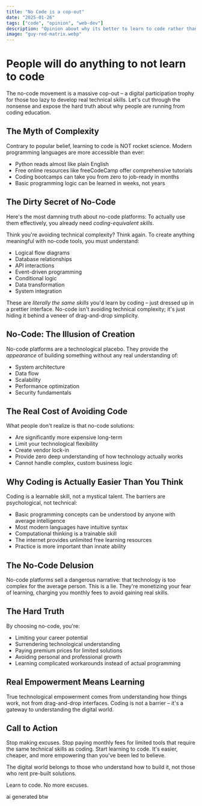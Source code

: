 ```yaml
---
title: "No Code is a cop-out"
date: "2025-01-26"
tags: ["code", "opinion", "web-dev"]
description: "Opinion about why its better to learn to code rather than use a no-code platform"
image: "guy-red-matrix.webp"
---
```


# People will do anything to not learn to code

The no-code movement is a massive cop-out – a digital participation trophy for those too lazy to develop real technical skills. Let's cut through the nonsense and expose the hard truth about why people are running from coding education.

## The Myth of Complexity

Contrary to popular belief, learning to code is NOT rocket science. Modern programming languages are more accessible than ever:
- Python reads almost like plain English
- Free online resources like freeCodeCamp offer comprehensive tutorials
- Coding bootcamps can take you from zero to job-ready in months
- Basic programming logic can be learned in weeks, not years

## The Dirty Secret of No-Code

Here's the most damning truth about no-code platforms: To actually use them effectively, you already need *coding-equivalent skills*. 

Think you're avoiding technical complexity? Think again. To create anything meaningful with no-code tools, you must understand:
- Logical flow diagrams
- Database relationships
- API interactions
- Event-driven programming
- Conditional logic
- Data transformation
- System integration

These are *literally the same skills* you'd learn by coding – just dressed up in a prettier interface. No-code isn't avoiding technical complexity; it's just hiding it behind a veneer of drag-and-drop simplicity.

## No-Code: The Illusion of Creation

No-code platforms are a technological placebo. They provide the *appearance* of building something without any real understanding of:
- System architecture
- Data flow
- Scalability
- Performance optimization
- Security fundamentals

## The Real Cost of Avoiding Code

What people don't realize is that no-code solutions:
- Are significantly more expensive long-term
- Limit your technological flexibility
- Create vendor lock-in
- Provide zero deep understanding of how technology actually works
- Cannot handle complex, custom business logic

## Why Coding is Actually Easier Than You Think

Coding is a learnable skill, not a mystical talent. The barriers are psychological, not technical:
- Basic programming concepts can be understood by anyone with average intelligence
- Most modern languages have intuitive syntax
- Computational thinking is a trainable skill
- The internet provides unlimited free learning resources
- Practice is more important than innate ability

## The No-Code Delusion

No-code platforms sell a dangerous narrative: that technology is too complex for the average person. This is a lie. They're monetizing your fear of learning, charging you monthly fees to avoid gaining real skills.

## The Hard Truth

By choosing no-code, you're:
- Limiting your career potential
- Surrendering technological understanding
- Paying premium prices for limited solutions
- Avoiding personal and professional growth
- Learning complicated workarounds instead of actual programming

## Real Empowerment Means Learning

True technological empowerment comes from understanding how things work, not from drag-and-drop interfaces. Coding is not a barrier – it's a gateway to understanding the digital world.

## Call to Action

Stop making excuses. Stop paying monthly fees for limited tools that require the same technical skills as coding. Start learning to code. It's easier, cheaper, and more empowering than you've been led to believe.

The digital world belongs to those who understand how to build it, not those who rent pre-built solutions.

Learn to code. No more excuses.

ai generated btw